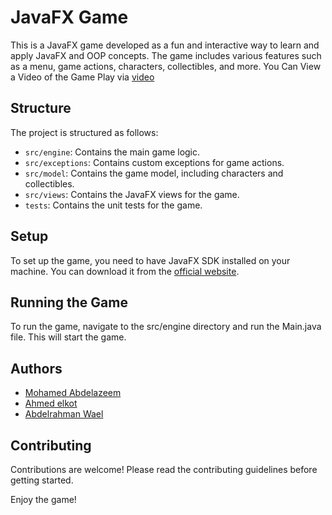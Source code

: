 # JavaFX Game

This is a JavaFX game developed as a fun and interactive way to learn and apply JavaFX and OOP concepts. The game includes various features such as a menu, game actions, characters, collectibles, and more.
You Can View a Video of the Game Play via [video](https://www.linkedin.com/posts/mohamed-abdelazeem-098086244_a-moment-of-pride-im-so-thrilled-and-activity-7086098033410531328-MpvJ?utm_source=share&utm_medium=member_desktop)
## Structure

The project is structured as follows:

- `src/engine`: Contains the main game logic.
- `src/exceptions`: Contains custom exceptions for game actions.
- `src/model`: Contains the game model, including characters and collectibles.
- `src/views`: Contains the JavaFX views for the game.
- `tests`: Contains the unit tests for the game.

## Setup

To set up the game, you need to have JavaFX SDK installed on your machine. You can download it from the [official website](https://gluonhq.com/products/javafx/).

## Running the Game
To run the game, navigate to the src/engine directory and run the Main.java file. This will start the game.

## Authors
* [Mohamed Abdelazeem](https://github.com/MohamedAbdel-Azeem)
* [Ahmed elkot](https://github.com/Agaae)
* [Abdelrahman Wael](https://github.com/welo5)

## Contributing
Contributions are welcome! Please read the contributing guidelines before getting started.

Enjoy the game!
